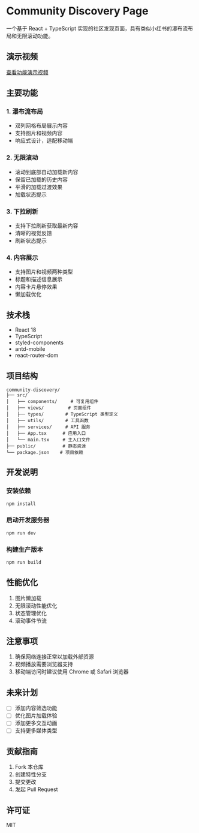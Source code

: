 # Community Discovery Page

一个基于 React + TypeScript 实现的社区发现页面，具有类似小红书的瀑布流布局和无限滚动功能。

## 演示视频

[查看功能演示视频](https://www.loom.com/share/781c13d386534ba69468ad1f344e9d0f)

## 主要功能

### 1. 瀑布流布局
- 双列网格布局展示内容
- 支持图片和视频内容
- 响应式设计，适配移动端

### 2. 无限滚动
- 滚动到底部自动加载新内容
- 保留已加载的历史内容
- 平滑的加载过渡效果
- 加载状态提示

### 3. 下拉刷新
- 支持下拉刷新获取最新内容
- 清晰的视觉反馈
- 刷新状态提示

### 4. 内容展示
- 支持图片和视频两种类型
- 标题和描述信息展示
- 内容卡片悬停效果
- 懒加载优化

## 技术栈

- React 18
- TypeScript
- styled-components
- antd-mobile
- react-router-dom

## 项目结构

```
community-discovery/
├── src/
│   ├── components/     # 可复用组件
│   ├── views/         # 页面组件
│   ├── types/        # TypeScript 类型定义
│   ├── utils/        # 工具函数
│   ├── services/     # API 服务
│   ├── App.tsx      # 应用入口
│   └── main.tsx     # 主入口文件
├── public/          # 静态资源
└── package.json    # 项目依赖
```

## 开发说明

### 安装依赖

```bash
npm install
```

### 启动开发服务器

```bash
npm run dev
```

### 构建生产版本

```bash
npm run build
```

## 性能优化

1. 图片懒加载
2. 无限滚动性能优化
3. 状态管理优化
4. 滚动事件节流

## 注意事项

1. 确保网络连接正常以加载外部资源
2. 视频播放需要浏览器支持
3. 移动端访问时建议使用 Chrome 或 Safari 浏览器

## 未来计划

- [ ] 添加内容筛选功能
- [ ] 优化图片加载体验
- [ ] 添加更多交互动画
- [ ] 支持更多媒体类型

## 贡献指南

1. Fork 本仓库
2. 创建特性分支
3. 提交更改
4. 发起 Pull Request

## 许可证

MIT 
